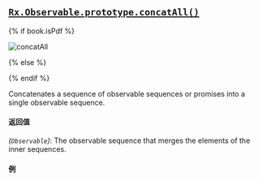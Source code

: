 ## [`Rx.Observable.prototype.concatAll()`](https://github.com/Reactive-Extensions/RxJS/blob/master/src/core/linq/observable/concatall.js)

{% if book.isPdf %}

![concatAll](http://reactivex.io/documentation/operators/images/concatAll.png)

{% else %}



{% endif %}

Concatenates a sequence of observable sequences or promises into a single observable sequence.

#### 返回值
*(`Observable`)*: The observable sequence that merges the elements of the inner sequences. 
 
#### 例

[](http://jsbin.com/rigut/1/embed?js,console)